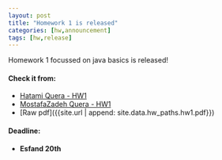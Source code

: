 ```yaml
---
layout: post
title: "Homework 1 is released"
categories: [hw,announcement]
tags: [hw,release]
---
```


Homework 1 focussed on java basics is released!

#### Check it from:
* [Hatami Quera - HW1]({{site.data.hw_paths.hw1.hatami}})
* [MostafaZadeh Quera - HW1]({{site.data.hw_paths.hw1.mostafa}})
* [Raw pdf]({{site.url | append: site.data.hw_paths.hw1.pdf}})

#### **Deadline:**
- **Esfand 20th**